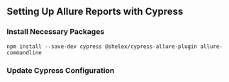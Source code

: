 ## Setting Up Allure Reports with Cypress

### Install Necessary Packages

```
npm install --save-dev cypress @shelex/cypress-allure-plugin allure-commandline
```
### Update Cypress Configuration